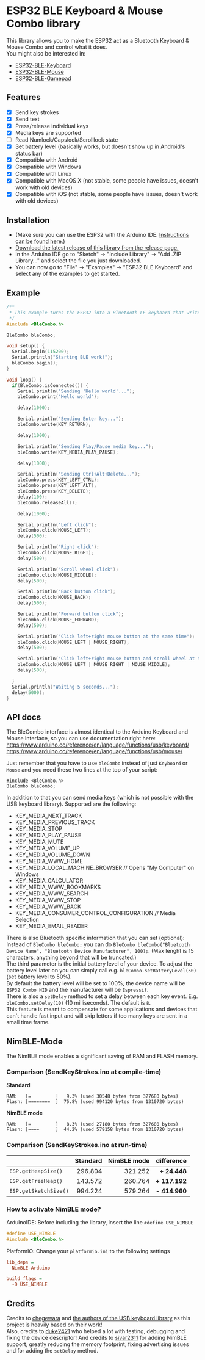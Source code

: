 # ESP32 BLE Keyboard & Mouse Combo library

This library allows you to make the ESP32 act as a Bluetooth Keyboard & Mouse Combo and control what it does.  
You might also be interested in:
- [ESP32-BLE-Keyboard](https://github.com/T-vK/ESP32-BLE-Keyboard)
- [ESP32-BLE-Mouse](https://github.com/T-vK/ESP32-BLE-Mouse)
- [ESP32-BLE-Gamepad](https://github.com/lemmingDev/ESP32-BLE-Gamepad)


## Features

 - [x] Send key strokes
 - [x] Send text
 - [x] Press/release individual keys
 - [x] Media keys are supported
 - [ ] Read Numlock/Capslock/Scrolllock state
 - [x] Set battery level (basically works, but doesn't show up in Android's status bar)
 - [x] Compatible with Android
 - [x] Compatible with Windows
 - [x] Compatible with Linux
 - [x] Compatible with MacOS X (not stable, some people have issues, doesn't work with old devices)
 - [x] Compatible with iOS (not stable, some people have issues, doesn't work with old devices)

## Installation
- (Make sure you can use the ESP32 with the Arduino IDE. [Instructions can be found here.](https://github.com/espressif/arduino-esp32#installation-instructions))
- [Download the latest release of this library from the release page.](https://github.com/T-vK/ESP32-BLE-Keyboard/releases)
- In the Arduino IDE go to "Sketch" -> "Include Library" -> "Add .ZIP Library..." and select the file you just downloaded.
- You can now go to "File" -> "Examples" -> "ESP32 BLE Keyboard" and select any of the examples to get started.

## Example

``` C++
/**
 * This example turns the ESP32 into a Bluetooth LE keyboard that writes the words, presses Enter, presses a media key and then Ctrl+Alt+Delete
 */
#include <BleCombo.h>

BleCombo bleCombo;

void setup() {
  Serial.begin(115200);
  Serial.println("Starting BLE work!");
  bleCombo.begin();
}

void loop() {
  if(BleCombo.isConnected()) {
    Serial.println("Sending 'Hello world'...");
    bleCombo.print("Hello world");

    delay(1000);

    Serial.println("Sending Enter key...");
    bleCombo.write(KEY_RETURN);

    delay(1000);

    Serial.println("Sending Play/Pause media key...");
    bleCombo.write(KEY_MEDIA_PLAY_PAUSE);

    delay(1000);

    Serial.println("Sending Ctrl+Alt+Delete...");
    bleCombo.press(KEY_LEFT_CTRL);
    bleCombo.press(KEY_LEFT_ALT);
    bleCombo.press(KEY_DELETE);
    delay(100);
    bleCombo.releaseAll();

    delay(1000);

    Serial.println("Left click");
    bleCombo.click(MOUSE_LEFT);
    delay(500);

    Serial.println("Right click");
    bleCombo.click(MOUSE_RIGHT);
    delay(500);

    Serial.println("Scroll wheel click");
    bleCombo.click(MOUSE_MIDDLE);
    delay(500);

    Serial.println("Back button click");
    bleCombo.click(MOUSE_BACK);
    delay(500);

    Serial.println("Forward button click");
    bleCombo.click(MOUSE_FORWARD);
    delay(500);

    Serial.println("Click left+right mouse button at the same time");
    bleCombo.click(MOUSE_LEFT | MOUSE_RIGHT);
    delay(500);

    Serial.println("Click left+right mouse button and scroll wheel at the same time");
    bleCombo.click(MOUSE_LEFT | MOUSE_RIGHT | MOUSE_MIDDLE);
    delay(500);

  }
  Serial.println("Waiting 5 seconds...");
  delay(5000);
}
```

## API docs
The BleCombo interface is almost identical to the Arduino Keyboard and Mouse Interface, so you can use documentation right here:
https://www.arduino.cc/reference/en/language/functions/usb/keyboard/
https://www.arduino.cc/reference/en/language/functions/usb/mouse/

Just remember that you have to use `bleCombo` instead of just `Keyboard` or `Mouse` and you need these two lines at the top of your script:
```
#include <BleCombo.h>
BleCombo bleCombo;
```

In addition to that you can send media keys (which is not possible with the USB keyboard library). Supported are the following:
- KEY_MEDIA_NEXT_TRACK
- KEY_MEDIA_PREVIOUS_TRACK
- KEY_MEDIA_STOP
- KEY_MEDIA_PLAY_PAUSE
- KEY_MEDIA_MUTE
- KEY_MEDIA_VOLUME_UP
- KEY_MEDIA_VOLUME_DOWN
- KEY_MEDIA_WWW_HOME
- KEY_MEDIA_LOCAL_MACHINE_BROWSER // Opens "My Computer" on Windows
- KEY_MEDIA_CALCULATOR
- KEY_MEDIA_WWW_BOOKMARKS
- KEY_MEDIA_WWW_SEARCH
- KEY_MEDIA_WWW_STOP
- KEY_MEDIA_WWW_BACK
- KEY_MEDIA_CONSUMER_CONTROL_CONFIGURATION // Media Selection
- KEY_MEDIA_EMAIL_READER

There is also Bluetooth specific information that you can set (optional):
Instead of `BleCombo bleCombo;` you can do `BleCombo bleCombo("Bluetooth Device Name", "Bluetooth Device Manufacturer", 100);`. (Max lenght is 15 characters, anything beyond that will be truncated.)  
The third parameter is the initial battery level of your device. To adjust the battery level later on you can simply call e.g.  `bleCombo.setBatteryLevel(50)` (set battery level to 50%).  
By default the battery level will be set to 100%, the device name will be `ESP32 Combo HID` and the manufacturer will be `Espressif`.  
There is also a `setDelay` method to set a delay between each key event. E.g. `bleCombo.setDelay(10)` (10 milliseconds). The default is `8`.  
This feature is meant to compensate for some applications and devices that can't handle fast input and will skip letters if too many keys are sent in a small time frame.  

## NimBLE-Mode
The NimBLE mode enables a significant saving of RAM and FLASH memory.

### Comparison (SendKeyStrokes.ino at compile-time)

**Standard**
```
RAM:   [=         ]   9.3% (used 30548 bytes from 327680 bytes)
Flash: [========  ]  75.8% (used 994120 bytes from 1310720 bytes)
```

**NimBLE mode**
```
RAM:   [=         ]   8.3% (used 27180 bytes from 327680 bytes)
Flash: [====      ]  44.2% (used 579158 bytes from 1310720 bytes)
```

### Comparison (SendKeyStrokes.ino at run-time)

|   | Standard | NimBLE mode | difference
|---|--:|--:|--:|
| `ESP.getHeapSize()`   | 296.804 | 321.252 | **+ 24.448**  |
| `ESP.getFreeHeap()`   | 143.572 | 260.764 | **+ 117.192** |
| `ESP.getSketchSize()` | 994.224 | 579.264 | **- 414.960** |

### How to activate NimBLE mode?

ArduinoIDE: Before including the library, insert the line `#define USE_NIMBLE`
```C++
#define USE_NIMBLE
#include <BleCombo.h>
```

PlatformIO: Change your `platformio.ini` to the following settings
```ini
lib_deps = 
  NimBLE-Arduino

build_flags = 
  -D USE_NIMBLE
```

## Credits

Credits to [chegewara](https://github.com/chegewara) and [the authors of the USB keyboard library](https://github.com/arduino-libraries/Keyboard/) as this project is heavily based on their work!  
Also, credits to [duke2421](https://github.com/T-vK/ESP32-BLE-Keyboard/issues/1) who helped a lot with testing, debugging and fixing the device descriptor!
And credits to [sivar2311](https://github.com/sivar2311) for adding NimBLE support, greatly reducing the memory footprint, fixing advertising issues and for adding the `setDelay` method.
